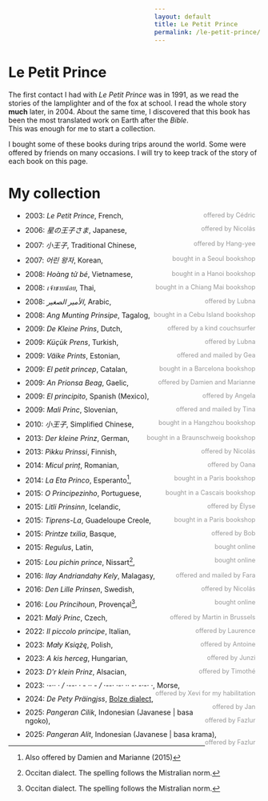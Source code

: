 ```yaml
---
layout: default
title: Le Petit Prince
permalink: /le-petit-prince/
---
```


<style type="text/css">
code {
  font-family: inherit;
  color: #999;
  font-size: 90%;
  float: right
}
li {
  margin: 10px;
}
</style>

# Le Petit Prince

The first contact I had with _Le Petit Prince_ was in 1991, as we read the stories of the lamplighter and of the fox at school. I read the whole story **much** later, in 2004. About the same time, I discovered that this book has been the most translated work on Earth after the _Bible_.  
This was enough for me to start a collection.

I bought some of these books during trips around the world. Some were offered by friends on many occasions. I will try to keep track of the story of each book on this page.

# My collection

- 2003: _Le Petit Prince_, French, `offered by Cédric`
- 2006: _星の王子さま_, Japanese, `offered by Nicolás`
- 2007: _小王子_, Traditional Chinese, `offered by Hang-yee`
- 2007: _어린 왕자_, Korean, `bought in a Seoul bookshop`
- 2008: _Hoàng tử bé_, Vietnamese, `bought in a Hanoi bookshop`
- 2008: _เจ้าชายน้อย_, Thai, `bought in a Chiang Mai bookshop`
- 2008: _الأمير الصغير_, Arabic, `offered by Lubna`
- 2008: _Ang Munting Prinsipe_, Tagalog, `bought in a Cebu Island bookshop`
- 2009: _De Kleine Prins_, Dutch, `offered by a kind couchsurfer`
- 2009: _Küçük Prens_, Turkish, `offered by Lubna`
- 2009: _Väike Prints_, Estonian, `offered and mailed by Gea`
- 2009: _El petit princep_, Catalan, `bought in a Barcelona bookshop`
- 2009: _An Prionsa Beag_, Gaelic, `offered by Damien and Marianne`
- 2009: _El principito_, Spanish (Mexico), `offered by Angela`
- 2009: _Mali Princ_, Slovenian, `offered and mailed by Tina`
- 2010: _小王子_, Simplified Chinese, `bought in a Hangzhou bookshop`
- 2013: _Der kleine Prinz_, German, `bought in a Braunschweig bookshop`
- 2013: _Pikku Prinssi_, Finnish, `offered by Nicolás`
- 2014: _Micul prinț_, Romanian, `offered by Oana`
- 2014: _La Eta Princo_, Esperanto[^1], `bought in a Paris bookshop`
- 2015: _O Principezinho_, Portuguese, `bought in a Cascais bookshop`
- 2015: _Litli Prinsinn_, Icelandic, `offered by Élyse`
- 2015: _Tiprens-La_, Guadeloupe Creole, `bought in a Paris bookshop`
- 2015: _Printze txilia_, Basque, `offered by Bob`
- 2015: _Regulus_, Latin, `bought online`
- 2015: _Lou pichin prince_, Nissart[^2], `bought online`
- 2016: _Ilay Andriandahy Kely_, Malagasy, `offered and mailed by Fara`
- 2016: _Den Lille Prinsen_, Swedish, `offered by Nicolás`
- 2016: _Lou Princihoun_, Provençal[^2], `bought online`
- 2021: _Malý Princ_, Czech, `offered by Martin in Brussels`
- 2022: _Il piccolo principe_, Italian, `offered by Laurence`
- 2023: _Mały Książę_, Polish, `offered by Antoine`
- 2023: _A kis herceg_, Hungarian, `offered by Junzi`
- 2023: _D'r klein Prinz_, Alsacian, `offered by Timothé`
- 2023: _·-·· · / ·--· · - ·· - / ·--· ·-· ·· -· -·-· ·_, Morse, `offered by Xevi for my habilitation`
- 2024: _De Pety Präingjss_, [Bolze dialect](https://www.bbc.com/travel/article/20190422-the-swiss-language-that-few-know), `offered by Jan`
- 2025: _Pangeran Cilik_, Indonesian (Javanese | basa ngoko), `offered by Fazlur`
- 2025: _Pangeran Alit_, Indonesian (Javanese | basa krama), `offered by Fazlur`

[^1]: Also offered by Damien and Marianne (2015)

[^2]: Occitan dialect. The spelling follows the Mistralian norm.

[^3]: Occitan dialect. The spelling follows the classical norm.
